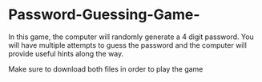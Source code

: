 # Password-Guessing-Game-
In this game, the computer will randomly generate a 4 digit password. You will have multiple attempts to guess the password and the computer will provide useful hints along the way. 

Make sure to download both files in order to play the game
